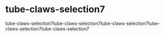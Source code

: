 # tube-claws-selection7
tube-claws-selection7tube-claws-selection7tube-claws-selection7tube-claws-selection7tube-claws-selection7
